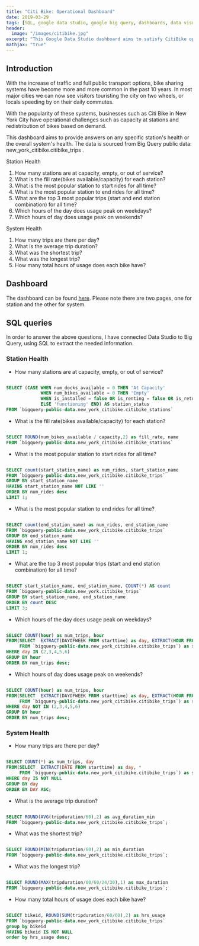 ```yaml
---
title: "Citi Bike: Operational Dashboard"
date: 2019-03-29
tags: [SQL, google data studio, google big query, dashboards, data visualization]
header:
  image: "/images/citibike.jpg"
excerpt: "This Google Data Studio dashboard aims to satisfy CitiBike operational needs using live public data from Google Big Query."
mathjax: "true"
---
```


## Introduction

With the increase of traffic and full public transport options, bike sharing systems have become more and more common in the past 10 years. In most major cities we can now see visitors touristing the city on two wheels, or locals speeding by on their daily commutes. 

With the popularity of these systems, businesses such as Citi Bike in New York City have operational challenges such as capacity at stations and redistribution of bikes based on demand.

This dashboard aims to provide answers on any specific station's health or the overall system's health. The data is sourced from Big Query public data: new_york_citibike.citibike_trips .

Station Health
1. How many stations are at capacity, empty, or out of service?
2. What is the fill rate(bikes available/capacity) for each station?
3. What is the most popular station to start rides for all time?
4. What is the most popular station to end rides for all time?
5. What are the top 3 most popular trips (start and end station combination) for all time?
6. Which hours of the day does usage peak on weekdays?
7. Which hours of day does usage peak on weekends?

System Health
1. How many trips are there per day?
2. What is the average trip duration?
3. What was the shortest trip?
4. What was the longest trip?
5. How many total hours of usage does each bike have?


## Dashboard

The dashboard can be found [here](https://datastudio.google.com/s/oEq2kNO82HQ). Please note there are two pages, one for station and the other for system.


## SQL queries
In order to answer the above questions, I have connected Data Studio to Big Query, using SQL to extract the needed information.

### Station Health

* How many stations are at capacity, empty, or out of service?

```sql

SELECT (CASE WHEN num_docks_available = 0 THEN 'At Capacity'
             WHEN num_bikes_available = 0 THEN 'Empty'
             WHEN is_installed = false OR is_renting = false OR is_returning = false THEN 'Out of Service' 
             ELSE 'functioning' END) AS station_status
FROM `bigquery-public-data.new_york_citibike.citibike_stations`

```

* What is the fill rate(bikes available/capacity) for each station?

```sql

SELECT ROUND(num_bikes_available / capacity,2) as fill_rate, name
FROM `bigquery-public-data.new_york_citibike.citibike_stations`

```

* What is the most popular station to start rides for all time?

```sql

SELECT count(start_station_name) as num_rides, start_station_name
FROM `bigquery-public-data.new_york_citibike.citibike_trips`
GROUP BY start_station_name
HAVING start_station_name NOT LIKE ''
ORDER BY num_rides desc
LIMIT 1;

```

* What is the most popular station to end rides for all time?

```sql

SELECT count(end_station_name) as num_rides, end_station_name
FROM `bigquery-public-data.new_york_citibike.citibike_trips`
GROUP BY end_station_name
HAVING end_station_name NOT LIKE ''
ORDER BY num_rides desc
LIMIT 1;

```

* What are the top 3 most popular trips (start and end station combination) for all time?

```sql

SELECT start_station_name, end_station_name, COUNT(*) AS count
FROM `bigquery-public-data.new_york.citibike_trips`
GROUP BY start_station_name, end_station_name
ORDER BY count DESC
LIMIT 3;

```

* Which hours of the day does usage peak on weekdays?

```sql

SELECT COUNT(hour) as num_trips, hour
FROM(SELECT  EXTRACT(DAYOFWEEK FROM starttime) as day, EXTRACT(HOUR FROM starttime) as hour,*
     FROM `bigquery-public-data.new_york_citibike.citibike_trips`) as subquery
WHERE day IN (2,3,4,5,6)
GROUP BY hour
ORDER BY num_trips desc;

```

* Which hours of day does usage peak on weekends? 

```sql

SELECT COUNT(hour) as num_trips, hour
FROM(SELECT  EXTRACT(DAYOFWEEK FROM starttime) as day, EXTRACT(HOUR FROM starttime) as hour,*
     FROM `bigquery-public-data.new_york_citibike.citibike_trips`) as subquery
WHERE day NOT IN (2,3,4,5,6)
GROUP BY hour
ORDER BY num_trips desc;

```

### System Health

* How many trips are there per day?

```sql

SELECT COUNT(*) as num_trips, day
FROM(SELECT  EXTRACT(DATE FROM starttime) as day, *
     FROM `bigquery-public-data.new_york_citibike.citibike_trips`) as subquery
WHERE day IS NOT NULL
GROUP BY day
ORDER BY DAY ASC;

```

* What is the average trip duration?

```sql

SELECT ROUND(AVG(tripduration/60),2) as avg_duration_min
FROM `bigquery-public-data.new_york_citibike.citibike_trips`;

```

* What was the shortest trip?

```sql

SELECT ROUND(MIN(tripduration/60),2) as min_duration
FROM `bigquery-public-data.new_york_citibike.citibike_trips`;

```
* What was the longest trip?

```sql

SELECT ROUND(MAX(tripduration/60/60/24/30),1) as max_duration
FROM `bigquery-public-data.new_york_citibike.citibike_trips`;

```

* How many total hours of usage does each bike have?

```sql

SELECT bikeid, ROUND(SUM(tripduration/60/60),2) as hrs_usage
FROM `bigquery-public-data.new_york_citibike.citibike_trips`
group by bikeid
HAVING bikeid IS NOT NULL
order by hrs_usage desc;

```
